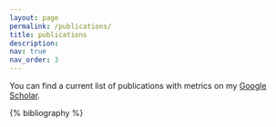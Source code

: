 ```yaml
---
layout: page
permalink: /publications/
title: publications
description:
nav: true
nav_order: 3
---
```


<!-- _pages/publications.md -->
<div class="publications">

You can find a current list of publications with metrics on my <a href="https://scholar.google.com/citations?user=wtojP1sAAAAJ&hl=en"> Google Scholar</a>.

{% bibliography %}

</div>
